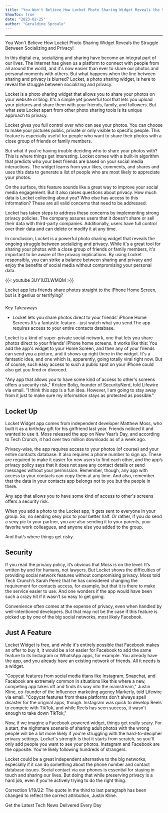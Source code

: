 ```yaml
---
title: "You Won't Believe How Locket Photo Sharing Widget Reveals the Struggle Between Socializing and Privacy!"
ShowToc: true 
date: "2023-02-25"
author: "Geraldine Sproule"
---
```

*****
You Won't Believe How Locket Photo Sharing Widget Reveals the Struggle Between Socializing and Privacy!

In this digital era, socializing and sharing have become an integral part of our lives. The Internet has given us a platform to connect with people from all around the world, and it's now easier than ever to share our photos and personal moments with others. But what happens when the line between sharing and privacy is blurred? Locket, a photo sharing widget, is here to reveal the struggle between socializing and privacy.

Locket is a photo sharing widget that allows you to share your photos on your website or blog. It's a simple yet powerful tool that lets you upload your pictures and share them with your friends, family, and followers. But what sets Locket apart from other photo sharing tools is its unique approach to privacy.

Locket gives you full control over who can see your photos. You can choose to make your pictures public, private or only visible to specific people. This feature is especially useful for people who want to share their photos with a close group of friends or family members.

But what if you're having trouble deciding who to share your photos with? This is where things get interesting. Locket comes with a built-in algorithm that predicts who your best friends are based on your social media interactions. The widget learns from your likes, comments, and shares and uses this data to generate a list of people who are most likely to appreciate your photos.

On the surface, this feature sounds like a great way to improve your social media engagement. But it also raises questions about privacy. How much data is Locket collecting about you? Who else has access to this information? These are all valid concerns that need to be addressed.

Locket has taken steps to address these concerns by implementing strong privacy policies. The company assures users that it doesn't share or sell their data with third-party companies. Additionally, users have full control over their data and can delete or modify it at any time.

In conclusion, Locket is a powerful photo sharing widget that reveals the ongoing struggle between socializing and privacy. While it's a great tool for sharing your photos with a close group of friends or family members, it's important to be aware of the privacy implications. By using Locket responsibly, you can strike a balance between sharing and privacy and enjoy the benefits of social media without compromising your personal data.

{{< youtube 3UY1UZLWMQM >}} 




Locket app lets friends share photos straight to the iPhone Home Screen, but is it genius or terrifying?

 
### 
Key Takeaways
 
- Locket lets you share photos direct to your friends’ iPhone Home Screens.It’s a fantastic feature—just watch what you send.The app requires access to your entire contacts database.

 

Locket is a kind of super-private social network, one that lets you share photos direct to your friends' iPhone home screens. It works like this: You add the app's widget to your Home Screen, and then any of your friends can send you a picture, and it shows up right there in the widget. It's a fantastic idea, and one which is, apparently, going totally viral right now. But of course, such easy access to such a public spot on your iPhone could also get you fired or divorced. 

 

"Any app that allows you to have some kind of access to other's screens offers a security risk," Kristen Bolig, founder of SecurityNerd, told Lifewire via email. "I think this app is a fun idea. However, I am going to stay away from it just to make sure my information stays as protected as possible."

 
##   Locket Up  
 

Locket Widget app comes from independent developer Matthew Moss, who built it as a birthday gift for his girlfriend last year. Friends noticed it and wanted to use it. Moss released the app on New Year’s Day, and according to Tech Crunch, it had over two million downloads as of a week ago. 

 

Privacy-wise, the app requires access to your photos (of course) and your entire contacts database. It also requires a phone number to sign up. These are required to make it easier for new users to find each other, and the app’s privacy policy says that it does not save any contact details or send messages without your permission. Remember, though, any app with access to your contacts can copy them at any time. And also, remember that the data in your contacts app belongs not to you but the people in there. 

 
Any app that allows you to have some kind of access to other's screens offers a security risk.
 

When you add a photo to the Locket app, it gets sent to everyone in your group. So, no sending sexy pics to your better half. Or rather, if you do send a sexy pic to your partner, you are also sending it to your parents, your favorite work colleagues, and anyone else you added to the group. 

 

And that’s where things get risky.

 
##   Security  
 

If you read the privacy policy, it’s obvious that Moss is on the level. It’s written by and for humans, not lawyers. But Locket shows the difficulties of providing social network features without compromising privacy. Moss told Tech Crunch’s Sarah Perez that he has considered changing the requirement for contacts access, for example, but that it is there to make the service easier to use. And one wonders if the app would have been such a crazy hit if it wasn’t so easy to get going. 

 

Convenience often comes at the expense of privacy, even when handled by well-intentioned developers. But that may not be the case if this feature is picked up by one of the big social networks, most likely Facebook. 

 
##   Just A Feature  
 

Locket Widget is free, and while it's entirely possible that Facebook makes an offer to buy it, it would be a lot easier for Facebook to add the same feature to its Instagram or WhatsApp apps, for example. You already have the app, and you already have an existing network of friends. All it needs is a widget. 

 

"Copycat features from social media titans like Instagram, Snapchat, and Facebook are extremely common in situations like this where a new, competing app takes off and finds its way into the mainstream," Justin Kline, co-founder of the influencer marketing agency Markerly, told Lifewire via email. "Copycat features from these platforms don't always spell disaster for the original apps, though. Instagram was quick to develop Reels to compete with TikTok, and while Reels has seen success, it wasn't enough to take down TikTok," 

 

Now, if we imagine a Facebook-powered widget, things get really scary. For a start, the nightmare scenario of sharing adult photos with the wrong people will be a lot more likely if you're struggling with the hard-to-decipher privacy settings. Locket's strength is that it starts from scratch, so you'll only add people you want to see your photos. Instagram and Facebook are the opposite. You're likely following hundreds of strangers. 

 

Locket could be a great independent alternative to the big networks, especially if it can do something about the phone number and contact database issues. Social contact via our phones is essential for staying in touch and sharing our lives. But doing that while preserving privacy is a hard job, even if you're actively trying to do the right thing.

 

Correction 1/19/22: The quote in the third to last paragraph has been changed to reflect the correct attribution, Justin Kline.

 

Get the Latest Tech News Delivered Every Day



